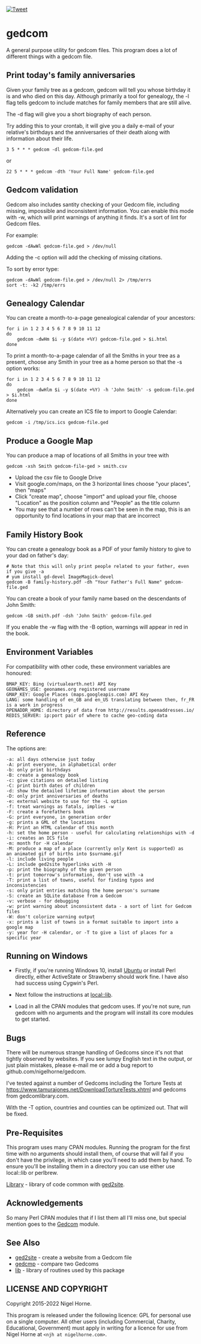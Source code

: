[![Tweet](https://img.shields.io/twitter/url/http/shields.io.svg?style=social)](https://twitter.com/intent/tweet?text=A+general+purport+utility+for+gedcom+files+#genealogy&url=https://github.com/nigelhorne/gedcom&via=nigelhorne)

# gedcom

A general purpose utility for gedcom files.
This program does a lot of different things with a gedcom file.

## Print today's family anniversaries

Given your family tree as a gedcom, gedcom will tell you whose birthday it is
and who died on this day.
Although primarily a tool for genealogy,
the -l flag tells gedcom to include matches for family members that are still
alive.

The -d flag will give you a short biography of each person.

Try adding this to your crontab,
it will give you a daily e-mail of your relative's birthdays and the
anniversaries of their death along with information about their life.

    3 5 * * * gedcom -dl gedcom-file.ged

or

    22 5 * * * gedcom -dth 'Your Full Name' gedcom-file.ged

## Gedcom validation

Gedcom also includes santity checking of your Gedcom file, including missing,
impossible and inconsistent information.
You can enable this mode with -w, which will print warnings of anything it finds.
It's a sort of lint for Gedcom files.

For example:

    gedcom -dAwWl gedcom-file.ged > /dev/null

Adding the -c option will add the checking of missing citations.

To sort by error type:

    gedcom -dAwWl gedcom-file.ged > /dev/null 2> /tmp/errs
    sort -t: -k2 /tmp/errs

## Genealogy Calendar

You can create a month-to-a-page genealogical calendar of your ancestors:

    for i in 1 2 3 4 5 6 7 8 9 10 11 12
    do
        gedcom -dwHm $i -y $(date +%Y) gedcom-file.ged > $i.html
    done

To print a month-to-a-page calendar of all the Smiths in your tree as a present,
choose any Smith in your tree as a home person so that the -s option works:

    for i in 1 2 3 4 5 6 7 8 9 10 11 12
    do
        gedcom -dwHlm $i -y $(date +%Y) -h 'John Smith' -s gedcom-file.ged > $i.html
    done

Alternatively you can create an ICS file to import to Google Calendar:

    gedcom -i /tmp/ics.ics gedcom-file.ged

## Produce a Google Map

You can produce a map of locations of all Smiths in your tree with

    gedcom -xsh Smith gedcom-file-ged > smith.csv

* Upload the csv file to Google Drive
* Visit google.com/maps, on the 3 horizontal lines choose "your places", then "maps"
* Click "create map", choose "import" and upload your file,
choose "Location" as the position column and
"People" as the title column
* You may see that a number of rows can't be seen in the map,
this is an opportunity to find locations in your map that are incorrect

## Family History Book

You can create a genealogy book as a PDF of your family history to give to
your dad on father's day:

    # Note that this will only print people related to your father, even if you give -a
    # yum install gd-devel ImageMagick-devel
    gedcom -B family-history.pdf -dh "Your Father's Full Name" gedcom-file.ged

You can create a book of your family name based on the descendants of John Smith:

    gedcom -GB smith.pdf -dsh 'John Smith' gedcom-file.ged

If you enable the -w flag with the -B option, warnings will appear in red in the book.

## Environment Variables

For compatibility with other code, these environment variables are honoured:

    BMAP_KEY: Bing (virtualearth.net) API Key
    GEONAMES_USE: geonames.org registered username
    GMAP_KEY: Google Places (maps.googleapis.com) API Key
    LANG: some handling of en_GB and en_US translating between then, fr_FR is a work in progress
    OPENADDR_HOME: directory of data from http://results.openaddresses.io/
    REDIS_SERVER: ip:port pair of where to cache geo-coding data

## Reference

The options are:

    -a: all days otherwise just today
    -A: print everyone, in alphabetical order
    -b: only print birthdays
    -B: create a genealogy book
    -c: give citations on detailed listing
    -C: print birth dates of children
    -d: show the detailed lifetime information about the person
    -D: only print anniversaries of deaths
    -e: external website to use for the -L option
    -f: treat warnings as fatals, implies -w
    -F: create a forefathers book
    -G: print everyone, in generation order
    -g: prints a GML of the locations
    -H: Print an HTML calendar of this month
    -h: set the home person - useful for calculating relationships with -d
    -i: creates an ICS file
    -m: month for -H calendar
    -M: produce a map of a place (currently only Kent is supported) as
	an animated gif of births into $surname.gif
    -l: include living people
    -L: include ged2site hyperlinks with -H
    -p: print the biography of the given person
    -t: print tomorrow's information, don't use with -a
    -T: print a list of towns, useful for finding typos and inconsistencies
    -s: only print entries matching the home person's surname
    -S: create an SQLite database from a Gedcom
    -v: verbose - for debugging
    -w: print warning about inconsistent data - a sort of lint for Gedcom files
    -W: don't colorize warning output
    -x: prints a list of towns in a format suitable to import into a google map
    -y: year for -H calendar, or -T to give a list of places for a specific year

## Running on Windows

* Firstly, if you're running Windows 10, install
[Ubuntu](https://ubuntu.com/tutorials/ubuntu-on-windows#1-overview)
or install Perl directly, either ActiveState or Strawberry should work fine.
I have also had success using Cygwin's Perl.

* Next follow the instructions at [local::lib](https://metacpan.org/pod/local::lib#The-bootstrapping-technique).

* Load in all the CPAN modules that gedcom uses.
If you're not sure, run gedcom with no arguments and the program will install its core modules to get started.

## Bugs

There will be numerous strange handling of Gedcoms since it's not that tightly
observed by websites.
If you see lumpy English text in the output, or just plain mistakes,
please e-mail me or add a bug report to github.com/nigelhorne/gedcom.

I've tested against a number of Gedcoms including the Torture Tests at
https://www.tamurajones.net/DownloadTortureTests.xhtml and gedcoms
from gedcomlibrary.com.

With the -T option, countries and counties can be optimized out.
That will be fixed.

## Pre-Requisites

This program uses many CPAN modules.
Running the program for the first time with no
arguments should install them,
of course that will fail if you don't have the privilege,
in which case you'll need to add them by hand.
To ensure you'll be installing them in a directory you can use either use local::lib
or perlbrew.

[Library](https://github.com/nigelhorne/lib) - library of code common with
[ged2site](https://github.com/nigelhorne/ged2site).

## Acknowledgements

So many Perl CPAN modules that if I list them all I'll miss one, but special
mention goes to the [Gedcom](http://search.cpan.org/~pjcj/Gedcom/) module.

## See Also

* [ged2site](https://github.com/nigelhorne/ged2site) - create a website from a Gedcom file
* [gedcmp](https://github.com/nigelhorne/gedcmp) - compare two Gedcoms
* [lib](https://github.com/nigelhorne/lib) - library of routines used by this package

## LICENSE AND COPYRIGHT

Copyright 2015-2022 Nigel Horne.

This program is released under the following licence: GPL for personal use on a single computer.
All other users (including Commercial, Charity, Educational, Government)
must apply in writing for a licence for use from Nigel Horne at
`<njh at nigelhorne.com>`.
